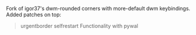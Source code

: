 Fork of igor37's dwm-rounded corners with more-default dwm keybindings. 
Added patches on top:
> urgentborder
> selfrestart
> Functionality with pywal
